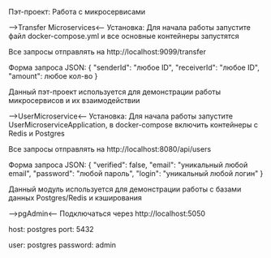 Пэт-проект: Работа с микросервисами

-->Transfer Microservices<--
Установка:
Для начала работы запустите файл docker-compose.yml и все основные контейнеры запустятся

Все запросы отправлять на http://localhost:9099/transfer

Форма запроса JSON:
{
    "senderId": "любое ID",
    "receiverId": "любое ID",
    "amount": любое кол-во
}

Данный пэт-проект используется для демонстрации работы микросервисов и их взаимодействии

-->UserMicroservice<--
Установка:
Для начала работы запустите UserMicroserviceApplication, в docker-compose включить контейнеры с Redis и Postgres

Все запросы отправлять на http://localhost:8080/api/users

Форма запроса JSON:
{
    "verified": false,
    "email": "уникальный любой email",
    "password": "любой пароль",
    "login": "уникальный любой логин"
}

Данный модуль используется для демонстрации работы с базами данных Postgres/Redis и кэширования

-->pgAdmin<--
Подключаться через http://localhost:5050

host: postgres
port: 5432

user: postgres
password: admin
